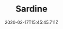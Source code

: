 ---
templateKey: blog-post
featuredpost: false
date: 2020-02-17T15:45:45.711Z
type: fish
title: Sardine
description: A common Ocean Fish.
note: 
sellPrice: 40
featuredimage: /img/Sardine.png
tags:
  - Beach
  - 6am – 7pm
  - Spring
  - Fall
  - Winter
  - AnyWeather
  - Ocean Fish Bundle
  - Dish o' The Sea
---